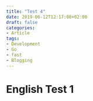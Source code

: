 ```yaml
---
title: "Test 4"
date: 2019-06-12T12:17:08+02:00
draft: false
categories:
- Article
tags:
- Development
- Go
- fast
- Blogging
---
```


# English Test 1
